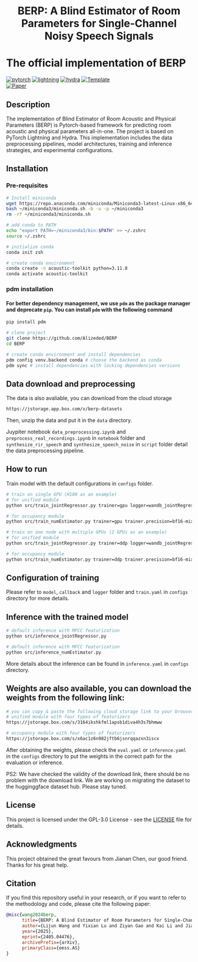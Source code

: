
<div align="center"> <h1>BERP: A Blind Estimator of Room Parameters for Single-Channel Noisy Speech Signals</h1> </div>

# The official implementation of BERP

[![pytorch](https://img.shields.io/badge/PyTorch_2.0+-ee4c2c?logo=pytorch&logoColor=white)](https://pytorch.org/get-started/locally/)
[![lightning](https://img.shields.io/badge/-Lightning_2.0+-792ee5?logo=pytorchlightning&logoColor=white)](https://pytorchlightning.ai/)
[![hydra](https://img.shields.io/badge/Config-Hydra_1.3-89b8cd)](https://hydra.cc/)
<a href="https://github.com/ashleve/lightning-hydra-template"><img alt="Template" src="https://img.shields.io/badge/-Lightning--Hydra--Template-017F2F?style=flat&logo=github&labelColor=gray"></a><br>
[![Paper](http://img.shields.io/badge/paper-arxiv.2405.04476-B31B1B.svg)](http://arxiv.org/abs/2405.04476)
<!-- [![Journal](http://img.shields.io/badge/Journal-2024-4b44ce.svg)](https://papers.nips.cc/paper/2020) -->

</div>

## Description

The implementation of Blind Estimator of Room Acoustic and Physical Parameters (BERP) is Pytorch-based framework for predicting room acoustic and physical parameters all-in-one. The project is based on PyTorch Lightning and Hydra. This implementation includes the data preprocessing pipelines, model architectures, training and inference strategies, and experimental configurations.

## Installation

### Pre-requisites

```bash
# Install miniconda
wget https://repo.anaconda.com/miniconda/Miniconda3-latest-Linux-x86_64.sh -O ~/miniconda3/miniconda.sh
bash ~/miniconda3/miniconda.sh -b -u -p ~/miniconda3
rm -rf ~/miniconda3/miniconda.sh

# add conda to PATH
echo "export PATH=~/miniconda3/bin:$PATH" >> ~/.zshrc
source ~/.zshrc

# initialize conda
conda init zsh

# create conda environment
conda create -n acoustic-toolkit python=3.11.8
conda activate acoustic-toolkit
```

### pdm installation

#### For better dependency management, we use `pdm` as the package manager and deprecate `pip`. You can install `pdm` with the following command

```bash
pip install pdm
```

```bash
# clone project
git clone https://github.com/Alizeded/BERP
cd BERP

# create conda environment and install dependencies
pdm config venv.backend conda # choose the backend as conda
pdm sync # install dependencies with locking dependencies versions
```

## Data download and preprocessing

The data is also avaliable, you can download from the cloud storage

```bash
https://jstorage.app.box.com/v/berp-datasets
```

Then, unzip the data and put it in the `data` directory.

Juypiter notebook `data_preprocessing.ipynb` and `preprocess_real_recordings.ipynb` in `notebook` folder and `synthesize_rir_speech` and `synthesize_speech_noise` in `script` folder detail the data preprocessing pipeline.

## How to run

Train model with the default configurations in `configs` folder.

```bash
# train on single GPU (H100 as an example)
# for unified module
python src/train_jointRegressor.py trainer=gpu logger=wandb_jointRegressor callbacks=default_jointRegressor

# for occupancy module
python src/train_numEstimator.py trainer=gpu trainer.precision=bf16-mixed logger=wandb_numEstimator callbacks=default_numEstimator
```

```bash
# train on one node with multiple GPUs (2 GPUs as an example)
# for unified module
python src/train_jointRegressor.py trainer=ddp logger=wandb_jointRegressor callbacks=default_jointRegressor

# for occupancy module
python src/train_numEstimator.py trainer=ddp trainer.precision=bf16-mixed logger=wandb_numEstimator callbacks=default_numEstimator
```

## Configuration of training

Please refer to `model`, `callback` and `logger` folder and `train.yaml` in `configs` directory for more details.

## Inference with the trained model

```bash
# default inference with MFCC featurization
python src/inference_jointRegressor.py
```

```bash
# default inference with MFCC featurization
python src/inference_numEstimator.py
```

More details about the inference can be found in `inference.yaml` in `configs` directory.

## Weights are also available, you can download the weights from the following link:

```bash
# you can copy & paste the following cloud storage link to your browser
# unified module with four types of featurizers
https://jstorage.box.com/s/3164ikshkfml1apsb1diva4h3s7bhmww

# occupancy module with four types of featurizers
https://jstorage.box.com/s/x6ac1z6n982jftb6jsnrqqazxn3iscx
```

After obtaining the weights, please check the `eval.yaml` or `inference.yaml` in the `configs` directory to put the weights in the correct path for the evaluation or inference.

PS2: We have checked the validity of the download link, there should be no problem with the download link. We are working on migrating the dataset to the hugginggface dataset hub. Please stay tuned.

## License

This project is licensed under the GPL-3.0 License - see the [LICENSE](LICENSE) file for details.

## Acknowledgments

This project obtained the great favours from Jianan Chen, our good friend. Thanks for his great help.

## Citation

If you find this repository useful in your research, or if you want to refer to the methodology and code, please cite the following paper:

```bibtex
@misc{wang2024berp,
      title={BERP: A Blind Estimator of Room Parameters for Single-Channel Noisy Speech Signals}, 
      author={Lijun Wang and Yixian Lu and Ziyan Gao and Kai Li and Jianqiang Huang and Yuntao Kong and Shogo Okada},
      year={2025},
      eprint={2405.04476},
      archivePrefix={arXiv},
      primaryClass={eess.AS}
}
```
